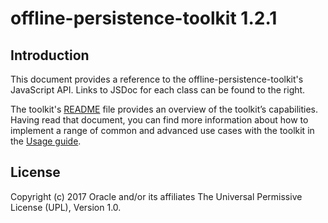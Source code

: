 # offline-persistence-toolkit 1.2.1 #

## Introduction ##

This document provides a reference to the offline-persistence-toolkit's JavaScript API. Links to JSDoc for each class can be found to the right.

The toolkit's [README](https://github.com/oracle/offline-persistence-toolkit/ "README") file provides an overview of the toolkit’s capabilities. Having read that document, you can find more information about how to implement a range of common and advanced use cases with the toolkit in the
[Usage guide](https://github.com/oracle/offline-persistence-toolkit/blob/master/USAGE.md "Usage guide").


## License ##
Copyright (c) 2017 Oracle and/or its affiliates The Universal Permissive License (UPL), Version 1.0.
